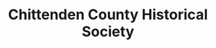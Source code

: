 ---
layout: repo
title: "Chittenden County Historical Society"
id: 15999
permalink: repos/15999/
---